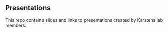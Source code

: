 ## Presentations
This repo contains slides and links to presentations created by Karstens lab members. 
